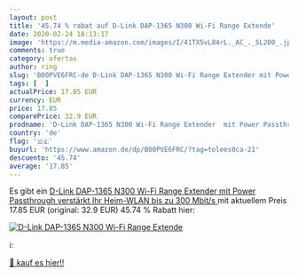 ```yaml
---
layout: post
title: '45.74 % rabat auf D-Link DAP-1365 N300 Wi-Fi Range Extende'
date: 2020-02-24 18:13:17
image: 'https://m.media-amazon.com/images/I/41TX5vL84rL._AC_._SL200_.jpg'
comments: true
category: ofertas
author: ring
slug: 'B00PVE6FRC-de D-Link DAP-1365 N300 Wi-Fi Range Extender mit Power...'
tags: [  ]
actualPrice: 17.85 EUR
currency: EUR
price: 17.85
comparePrice: 32.9 EUR
prodname: 'D-Link DAP-1365 N300 Wi-Fi Range Extender  mit Power Passthrough  verstärkt Ihr Heim-WLAN  bis zu 300 Mbit/s '
country: 'de'
flag: '🇩🇪'
buyurl: 'https://www.amazon.de/dp/B00PVE6FRC/?tag=tolees0ca-21'
descuento: '45.74'
average: '17.85'
---
```


Es gibt ein [D-Link DAP-1365 N300 Wi-Fi Range Extender  mit Power Passthrough  verstärkt Ihr Heim-WLAN  bis zu 300 Mbit/s ](https://www.amazon.de/dp/B00PVE6FRC/?tag=tolees0ca-21) mit aktuellem Preis 17.85 EUR (original: 32.9 EUR) 45.74 % Rabatt hier:

[![D-Link DAP-1365 N300 Wi-Fi Range Extende](https://m.media-amazon.com/images/I/41TX5vL84rL._AC_._SL200_.jpg)](https://www.amazon.de/dp/B00PVE6FRC/?tag=tolees0ca-21)

ℹ️:


[🛒 kauf es hier!!](https://www.amazon.de/dp/B00PVE6FRC/?tag=tolees0ca-21)
